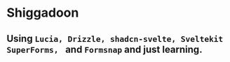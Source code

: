 # Shiggadoon

## Using <code>Lucia, Drizzle, shadcn-svelte, Sveltekit SuperForms, </code> and <code>Formsnap</code> and just learning.
